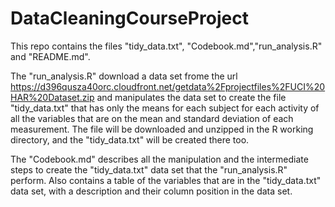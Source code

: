 DataCleaningCourseProject
=========================
This repo contains the files "tidy_data.txt", "Codebook.md","run_analysis.R" and "README.md".

The "run_analysis.R" download a data set frome the url https://d396qusza40orc.cloudfront.net/getdata%2Fprojectfiles%2FUCI%20HAR%20Dataset.zip and manipulates the data set to create the file "tidy_data.txt" that has only the means for each subject for each activity of all the variables that are on the mean and standard deviation of each measurement. The file will be downloaded and unzipped in the R working directory, and the "tidy_data.txt" will be created there too. 

The "Codebook.md" describes all the manipulation and the intermediate steps to create the "tidy_data.txt" data set that the "run_analysis.R" perform. Also contains a table of the variables that are in the "tidy_data.txt" data set, with a description and their column position in the data set. 



